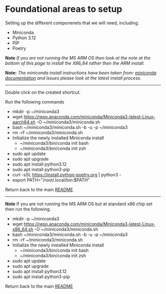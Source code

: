 # Foundational areas to setup

Setting up the different componenets that we will need, including.
- Miniconda
- Python 3.12
- PIP
- Poetry

**Note** *If you are not running the MS ARM OS then look at the note at the bottom of this page to install the X86_64 rather then the ARM install.*

**Note:** *The miniconda install instructions have been taken from: [miniconda documentation](https://docs.anaconda.com/free/miniconda/) and issues please look at the latest install process.*

----

Double click on the created shortcut. 

Run the following commands

- mkdir -p ~/miniconda3
- wget https://repo.anaconda.com/miniconda/Miniconda3-latest-Linux-aarch64.sh -O ~/miniconda3/miniconda.sh
- bash ~/miniconda3/miniconda.sh -b -u -p ~/miniconda3
- rm -rf ~/miniconda3/miniconda.sh
- Initialize the  newly installed Miniconda install
    - ~/miniconda3/bin/conda init bash
    - ~/miniconda3/bin/conda init zsh
- sudo apt update
- sudo apt upgrade 
- sudo apt install python3.12
- sudo apt install python3-pip
- curl -sSL https://install.python-poetry.org | python3 -
- export PATH="/root/.local/bin:$PATH"

Return back to the main [README](./../README.md)

----

**Note** If you are not running the MS ARM OS but at standard x86 chip set then run the following. 

- mkdir -p ~/miniconda3
- wget https://repo.anaconda.com/miniconda/Miniconda3-latest-Linux-x86_64.sh -O ~/miniconda3/miniconda.sh
- bash ~/miniconda3/miniconda.sh -b -u -p ~/miniconda3
- rm -rf ~/miniconda3/miniconda.sh
- Initialize the  newly installed Miniconda install
    - ~/miniconda3/bin/conda init bash
    - ~/miniconda3/bin/conda init zsh
- sudo apt update
- sudo apt upgrade 
- sudo apt install python3.12
- sudo apt install python3-pip

Return back to the main [README](./../README.md)